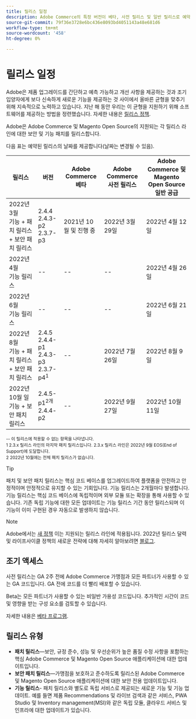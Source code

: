 ```yaml
---
title: 릴리스 일정
description: Adobe Commerce의 특정 버전이 베타, 사전 릴리스 및 일반 릴리스로 예약되는 시기를 알아봅니다.
source-git-commit: 79f36e3728e6bc436e8093bd4051143a48e681d6
workflow-type: tm+mt
source-wordcount: '458'
ht-degree: 0%

---
```



# 릴리스 일정

Adobe은 제품 업그레이드를 간단하고 예측 가능하고 개선 사항을 제공하는 것과 조기 입양자에게 보다 신속하게 새로운 기능을 제공하는 것 사이에서 올바른 균형을 맞추기 위해 지속적으로 노력하고 있습니다. 지난 해 동안 우리는 이 균형을 지원하기 위해 소프트웨어를 제공하는 방법을 정련했습니다. 자세한 내용은 [릴리스 정책](policy.md).

Adobe은 Adobe Commerce 및 Magento Open Source의 지원되는 각 릴리스 라인에 대한 보안 및 기능 패치를 릴리스합니다.

다음 표는 예약된 릴리스의 날짜를 제공합니다(날짜는 변경될 수 있음).

| 릴리스 | 버전 | Adobe Commerce 베타 | Adobe Commerce 사전 릴리스 | Adobe Commerce 및 Magento Open Source<br>일반 공급 |
|-----------------------------------------------------------------|-------------------------------------------------------|---------------------------|----------------------------------|---------------------------------------------------------------------|
| 2022년 3월<br>기능 + 패치 릴리스 + 보안 패치 릴리스 | 2.4.4<br>2.4.3-p2<br>2.3.7-p3 | 2021년 10월 및 진행 중 | 2022년 3월 29일 | 2022년 4월 12일 |
| 2022년 4월<br>기능 릴리스 | \-\- | \-\- | \-\- | 2022년 4월 26일 |
| 2022년 6월<br>기능 릴리스 | \-\- | \-\- | \-\- | 2022년 6월 21일 |
| 2022년 8월<br>기능 + 패치 릴리스 + 보안 패치 릴리스 | 2.4.5<br>2.4.4-p1<br>2.4.3-p3<br>2.3.7-p4<sup>1</sup> | \-\- | 2022년 7월 26일 | 2022년 8월 9일 |
| 2022년 10월 일<br>기능 + 보안 패치 릴리스 | 2.4.5-p1<sup>2개</sup><br>2.4.4-p2 | \-\- | 2022년 9월 27일 | 2022년 10월 11일 |

<sup>\-\- 이 릴리스에 적용할 수 없는 항목을 나타냅니다.</sup><br>
<sup>1 2.3.x 릴리스 라인의 마지막 패치 릴리스입니다. 2.3.x 릴리스 라인은 2022년 9월 EOS(End of Support)에 도달합니다.</sup><br>
<sup>2 2022년 10월에는 전체 패치 릴리스가 없습니다.</sup><br>

>[!TIP]
>
>패치 및 보안 패치 릴리스는 핵심 코드 베이스를 업그레이드하여 플랫폼을 안전하고 안정적이며 안정적으로 유지할 수 있는 기회입니다. 기능 릴리스는 2개월마다 발생합니다. 기능 릴리스는 핵심 코드 베이스에 독립적이며 외부 모듈 또는 확장을 통해 사용할 수 있습니다. 기존 독립 기능에 대한 모든 업데이트는 기능 릴리스 기간 동안 릴리스되며 이 기능이 이미 구현된 경우 자동으로 발생하지 않습니다.

>[!NOTE]
>
>Adobe에서는 [새 정책](https://www.adobe.com/content/dam/cc/en/legal/terms/enterprise/pdfs/Adobe-Commerce-Software-Lifecycle-Policy.pdf) 이는 지원되는 릴리스 라인에 적용됩니다. 2022년 릴리스 달력 및 라이프사이클 정책의 새로운 전략에 대해 자세히 알아보려면 [블로그](https://business.adobe.com/blog/how-to/accelerating-innovation-through-simplified-release-strategy).

## 조기 액세스

사전 릴리스는 GA 2주 전에 Adobe Commerce 가맹점과 모든 파트너가 사용할 수 있는 GA 코드입니다. GA 전에 코드를 더 빨리 배포할 수 있습니다.

Beta는 모든 파트너가 사용할 수 있는 비일반 가용성 코드입니다. 추가적인 시간이 코드 및 영향을 받는 구성 요소를 검토할 수 있습니다.

자세한 내용은 [베타 프로그램](beta-program.md).

## 릴리스 유형

- **패치 릴리스**—보안, 규정 준수, 성능 및 우선순위가 높은 품질 수정 사항을 포함하는 핵심 Adobe Commerce 및 Magento Open Source 애플리케이션에 대한 업데이트입니다.
- **보안 패치 릴리스**—가맹점을 보호하고 준수하도록 릴리스된 Adobe Commerce 및 Magento Open Source 애플리케이션에 대한 보안 전용 업데이트입니다.
- **기능 릴리스**- 패치 릴리스와 별도로 독립 서비스로 제공되는 새로운 기능 및 기능 업데이트. 예를 들면 제품 Recommendations 및 라이브 검색과 같은 서비스, PWA Studio 및 Inventory management(MSI)와 같은 독립 모듈, 클라우드 서비스 및 인프라에 대한 업데이트가 있습니다.

